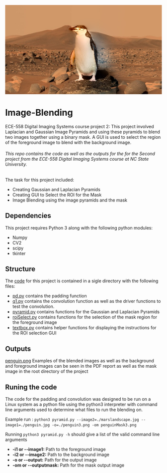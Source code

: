 ![ExampleImage](dfmunozs_project02/penguin.png)
# Image-Blending
ECE-558 Digital Imaging Systems course project 2: This project involved Laplacian and Gaussian Image Pyramids and using these pyramids to blend two images together using a binary mask. A GUI is used to select the region of the foreground image to blend with the background image.

###### This repo contains the code as well as the outputs for the for the Second project from the ECE-558 Digital Imaging Systems course at NC State University. 

The task for this project included:
- Creating Gaussian and Laplacian Pyramids
- Creating GUI to Select the ROI for the Mask
- Image Blending using the image pyramids and the mask
## Dependencies 
This project requires Python 3 along with the following python modules:
- Numpy 
- CV2
- scipy
- tkinter

## Structure 
The [code](./dfmunozs_project02dfmunozs_code/) for this project is contained in a sigle directory with the following files: 
- [pd.py](./dfmunozs_project02/dfmunozs_code/pd.py) contains the padding function
- [q1.py](./dfmunozs_project02/dfmunozs_code/q1.py) contains the convolution function as well as the driver functions to test the convolution. 
- [pyramid.py](./dfmunozs_project02/dfmunozs_code/pyramid.py) contains functions for the Gaussian and Laplacian Pyramids
- [roiSelect.py](./dfmunozs_project02/dfmunozs_code/roiSelect.py) contains functions for the selection of the mask region for the foreground image
- [textbox.py](./dfmunozs_project02/dfmunozs_code/textbox.py) contains helper functions for displaying the instructions for the ROI selection GUI 

## Outputs
[penguin.png](penguin.png)
Examples of the blended images as well as the background and foreground images can be seen in the PDF report as well as the mask image in the root directory of the project


## Runing the code
The code for the padding and convolution was designed to be run on a Linux system as a python file using the python3 interpreter with command line arguments used to determine what files to run the blending on. 

Example run : `python3 pyramid.py --image2=./marslandscape.jpg --image1=./penguin.jpg -o=./penguin3.png -om penguinMask3.png `

Running `python3 pyramid.py -h` should give a list of the valid command line arguments
- **-i1 or --image1:** Path to the foreground image
- **-i2 or --image2:** Path to the background image
- **-o or --output:** Path for the output image
- **-om or --outputmask:** Path for the mask output image
